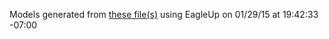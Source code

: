 Models generated from [these file(s)](https://raw.github.com/sparkfun/OpenLog/c42a104c1315a63c9a6f24d0862f1bfc9b4350aa/hardware/OpenLog.brd) using EagleUp on 01/29/15 at 19:42:33 -07:00
